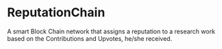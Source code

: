 # ReputationChain

A smart Block Chain network that assigns a reputation to a research work based on the Contributions and Upvotes, he/she received.